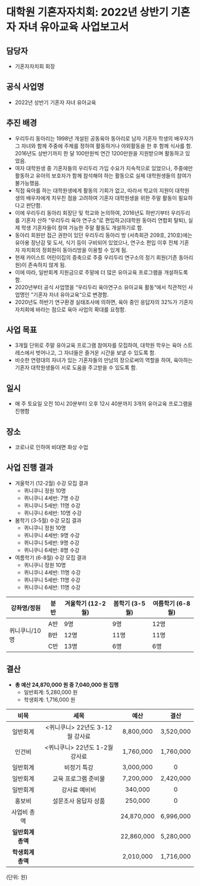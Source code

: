 대학원 기혼자자치회: 2022년 상반기 기혼자 자녀 유아교육 사업보고서
===

## 담당자
- 기혼자자치회 회장

## 공식 사업명
- 2022년 상반기 기혼자 자녀 유아교육

## 추진 배경
- 우리두리 동아리는 1998년 개설된 공동육아 동아리로 남자 기혼자 학생의 배우자가 그 자녀와 함께 주중에 주제를 정하여 활동하거나 야외활동을 한 후 함께 식사를 함. 2016년도 상반기까지 한 달 100만원씩 연간 1200만원을 지원받으며 활동하고 있었음.
- 여자 대학원생 중 기혼자들의 우리두리 가입 수요가 지속적으로 있었으나, 주중에만 활동하고 유아의 보호자가 함께 참석해야 하는 활동으로 실제 대학원생들의 참여가 불가능했음.
- 직접 육아를 하는 대학원생에게 활동의 기회가 없고, 따라서 학교의 지원이 대학원생의 배우자에게 치우친 점을 고려하여 기혼자 대학원생을 위한 주말 활동이 필요하다고 판단함.
- 이에 우리두리 동아리 회장단 및 학교와 논의하여, 2016년도 하반기부터 우리두리를 기혼자 산하 “우리두리 육아 연구소”로 편입하고(대학원 동아리 연합회 탈퇴), 실제 학생 기혼자들이 참여 가능한 주말 활동도 개설하기로 함.
- 동아리 회원만 접근 권한이 있던 우리두리 동아리 방 (서측회관 209호, 210호)에는 유아용 장난감 및 도서, 식기 등이 구비되어 있었으나, 연구소 편입 이후 전체 기혼자 자치회의 정회원이 동아리방을 이용할 수 있게 됨.
- 현재 카이스트 어린이집의 증축으로 주중 우리두리 연구소의 정기 회원(기존 동아리원)이 존속하지 않게 됨.
- 이에 따라, 일반회계 지원금으로 주말에 더 많은 유아교육 프로그램을 개설하도록 함.
- 2020년부터 공식 사업명을 “우리두리 육아연구소 유아교육 활동“에서 직관적인 사업명인 ”기혼자 자녀 유아교육“으로 변경함.
- 2020년도 하반기 연구환경 실태조사에 의하면, 육아 중인 응답자의 32%가 기혼자자치회에 바라는 점으로 육아 사업의 확대를 요청함.

## 사업 목표
- 3개월 단위로 주말 유아교육 프로그램 참여자를 모집하여, 대학원 학우는 육아 스트레스에서 벗어나고, 그 자녀들은 즐거운 시간을 보낼 수 있도록 함.
- 비슷한 연령대의 자녀가 있는 기혼자들의 만남의 장으로써의 역할을 하여, 육아하는 기혼자 대학원생들이 서로 도움을 주고받을 수 있도록 함.

## 일시 
- 매 주 토요일 오전 10시 20분부터 오후 12시 40분까지 3개의 유아교육 프로그램을 진행함

## 장소 
- 코로나로 인하여 비대면 화상 수업

## 사업 진행 결과 
- 겨울학기 (12-2월) 수강 모집 결과
    - 퀴니쿠니 정원 10명
    - 퀴니쿠니 4세반: 7명 수강
    - 퀴니쿠니 5세반: 11명 수강
    - 퀴니쿠니 6세반: 10명 수강
- 봄학기 (3-5월) 수강 모집 결과
    - 퀴니쿠니 정원 10명
    - 퀴니쿠니 4세반: 9명 수강
    - 퀴니쿠니 5세반: 9명 수강
    - 퀴니쿠니 6세반: 8명 수강
- 여름학기 (6-8월) 수강 모집 결과
    - 퀴니쿠니 정원 10명
    - 퀴니쿠니 4세반: 11명 수강
    - 퀴니쿠니 5세반: 11명 수강
    - 퀴니쿠니 6세반: 11명 수강

<table>
<thead>
  <tr>
    <th>강좌명/정원 </th>
    <th>분반 </th>
    <th> 겨울학기 (12-2월) </th>
    <th> 봄학기 (3-5월) </th>
    <th> 여름학기 (6-8월) </th>
  </tr>
</thead>
<tbody>
  <tr>
    <td rowspan="3">퀴니쿠니/10명</td>
    <td>A반</td>
    <td>9명</td>
    <td>9명</td>
    <td>12명</td>
  </tr>
  <tr>
    <td>B반</td>
    <td>12명</td>
    <td>11명</td>
    <td>11명</td>
  </tr>
  <tr>
    <td>C반</td>
    <td>13명</td>
    <td>6명</td>
    <td>6명</td>
  </tr>
</tbody>
</table>


## 결산
- **총 예산 24,870,000 원 중 7,040,000 원 집행**
    - 일반회계: 5,280,000 원
    - 학생회계: 1,716,000 원

| **비목** | **세목** | **예산** | **결산** |
|:---:|:---:|:---:|:---:|
| 일반회계 | <퀴니쿠니> 22년도 3-12월 강사료 |  8,800,000 | 3,520,000 |
| 인건비 | <퀴니쿠니> 22년도 1-2월 강사료 |  1,760,000 | 1,760,000 |
| 일반회계 | 비정기 특강 |  3,000,000 | 0 |
| 일반회계 | 교육 프로그램 준비물 |  7,200,000 | 2,420,000 |
| 일반회계 | 강사료 예비비 |  340,000 | 0 |
| 홍보비 | 설문조사 응답자 상품 |  250,000 | 0 |
| 사업비 총액 |    |  24,870,000 | 6,996,000 |
| **일반회계 총액** |    | 22,860,000 | 5,280,000 | 
| **학생회계 총액** |    | 2,010,000 | 1,716,000|



(단위: 원)

